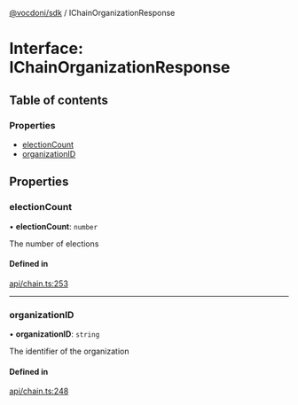 [@vocdoni/sdk](/sdk) / IChainOrganizationResponse

# Interface: IChainOrganizationResponse

## Table of contents

### Properties

- [electionCount](IChainOrganizationResponse#electioncount)
- [organizationID](IChainOrganizationResponse#organizationid)

## Properties

### electionCount

• **electionCount**: `number`

The number of elections

#### Defined in

[api/chain.ts:253](https://github.com/vocdoni/vocdoni-sdk/blob/9c64446/src/api/chain.ts#L253)

___

### organizationID

• **organizationID**: `string`

The identifier of the organization

#### Defined in

[api/chain.ts:248](https://github.com/vocdoni/vocdoni-sdk/blob/9c64446/src/api/chain.ts#L248)
